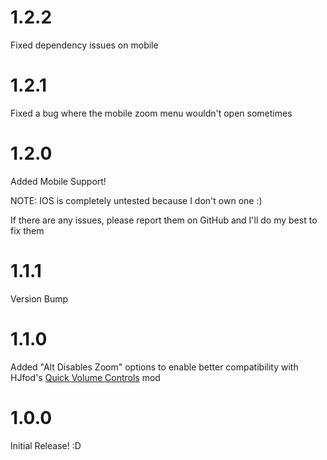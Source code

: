 # 1.2.2
Fixed dependency issues on mobile

# 1.2.1
Fixed a bug where the mobile zoom menu wouldn't open sometimes

# 1.2.0
Added Mobile Support!

NOTE: IOS is completely untested because I don't own one :)

If there are any issues, please report them on GitHub and I'll do my best to fix them

# 1.1.1
Version Bump

# 1.1.0
Added "Alt Disables Zoom" options to enable better compatibility with HJfod's [Quick Volume Controls](https://github.com/HJfod/volume-scroll-wheel) mod

# 1.0.0
Initial Release! :D